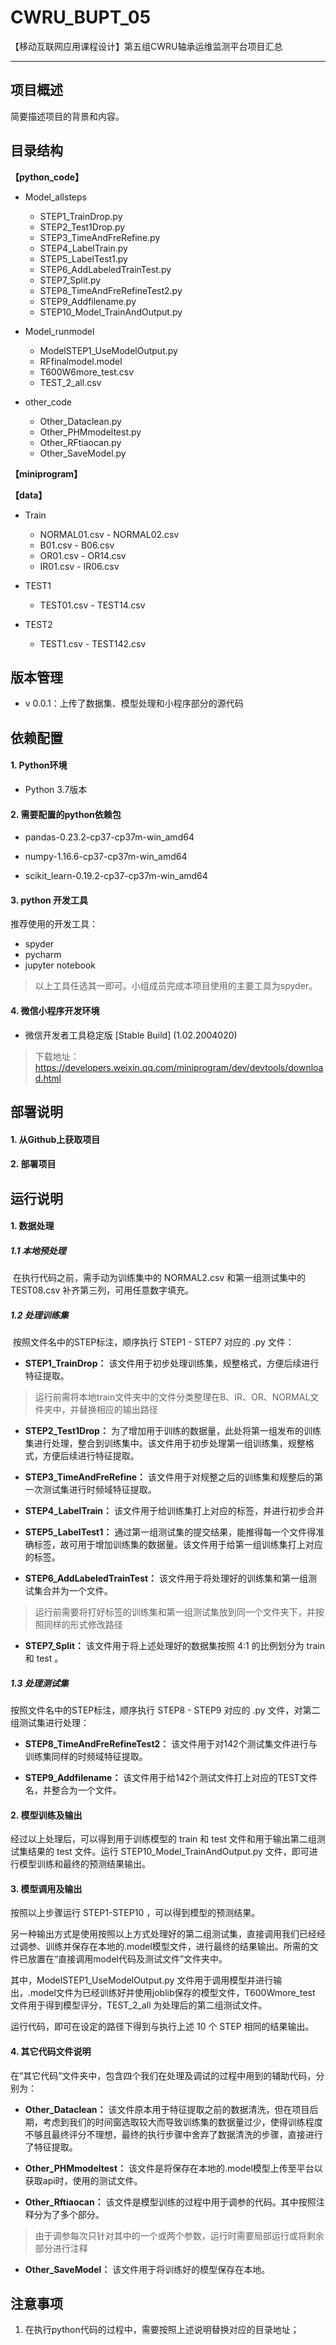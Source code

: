 # CWRU_BUPT_05
【移动互联网应用课程设计】第五组CWRU轴承运维监测平台项目汇总


------



## 项目概述

简要描述项目的背景和内容。



## 目录结构

**【python_code】**

* Model_allsteps

  * STEP1_TrainDrop.py
  * STEP2_Test1Drop.py
  * STEP3_TimeAndFreRefine.py
  * STEP4_LabelTrain.py
  * STEP5_LabelTest1.py
  * STEP6_AddLabeledTrainTest.py
  * STEP7_Split.py
  * STEP8_TimeAndFreRefineTest2.py
  * STEP9_Addfilename.py
  * STEP10_Model_TrainAndOutput.py
    

* Model_runmodel

  * ModelSTEP1_UseModelOutput.py
  * RFfinalmodel.model
  * T600W6more_test.csv
  * TEST_2_all.csv
  

* other_code

  * Other_Dataclean.py
  * Other_PHMmodeltest.py
  * Other_RFtiaocan.py
  * Other_SaveModel.py



**【miniprogram】**



**【data】**

* Train
  * NORMAL01.csv  -  NORMAL02.csv
  * B01.csv  -  B06.csv
  * OR01.csv  -  OR14.csv
  * IR01.csv  -  IR06.csv
  
* TEST1
  * TEST01.csv  -  TEST14.csv
  
* TEST2
  * TEST1.csv  -  TEST142.csv




## 版本管理

* v 0.0.1：上传了数据集、模型处理和小程序部分的源代码





## 依赖配置

#### 1. Python环境

- Python 3.7版本



#### 2. 需要配置的python依赖包

- pandas-0.23.2-cp37-cp37m-win_amd64

- numpy-1.16.6-cp37-cp37m-win_amd64

- scikit_learn-0.19.2-cp37-cp37m-win_amd64

  

#### 3. python 开发工具

  推荐使用的开发工具：

* spyder
* pycharm
* jupyter notebook

> 以上工具任选其一即可。小组成员完成本项目使用的主要工具为spyder。



#### 4. 微信小程序开发环境

- 微信开发者工具稳定版 [Stable Build] (1.02.2004020)
> 下载地址：https://developers.weixin.qq.com/miniprogram/dev/devtools/download.html



## 部署说明

#### 1. 从Github上获取项目



#### 2. 部署项目





## 运行说明

#### 1. 数据处理

##### 1.1 本地预处理

​		在执行代码之前，需手动为训练集中的 NORMAL2.csv 和第一组测试集中的 TEST08.csv 补齐第三列，可用任意数字填充。

##### 1.2 处理训练集

​		按照文件名中的STEP标注，顺序执行 STEP1 - STEP7 对应的 .py 文件：

* **STEP1_TrainDrop：** 该文件用于初步处理训练集，规整格式，方便后续进行特征提取。
> 运行前需将本地train文件夹中的文件分类整理在B、IR、OR、NORMAL文件夹中，并替换相应的输出路径

* **STEP2_Test1Drop：** 为了增加用于训练的数据量，此处将第一组发布的训练集进行处理，整合到训练集中。该文件用于初步处理第一组训练集，规整格式，方便后续进行特征提取。

* **STEP3_TimeAndFreRefine：** 该文件用于对规整之后的训练集和规整后的第一次测试集进行时频域特征提取。

* **STEP4_LabelTrain：** 该文件用于给训练集打上对应的标签，并进行初步合并

* **STEP5_LabelTest1：** 通过第一组测试集的提交结果，能推得每一个文件得准确标签，故可用于增加训练集的数据量。该文件用于给第一组训练集打上对应的标签。

* **STEP6_AddLabeledTrainTest：** 该文件用于将处理好的训练集和第一组测试集合并为一个文件。
> 运行前需要将打好标签的训练集和第一组测试集放到同一个文件夹下，并按照同样的形式修改路径

* **STEP7_Split：** 该文件用于将上述处理好的数据集按照 4:1 的比例划分为 train 和 test 。

##### 1.3 处理测试集

按照文件名中的STEP标注，顺序执行 STEP8 - STEP9 对应的 .py 文件，对第二组测试集进行处理：

* **STEP8_TimeAndFreRefineTest2：** 该文件用于对142个测试集文件进行与训练集同样的时频域特征提取。

* **STEP9_Addfilename：** 该文件用于给142个测试文件打上对应的TEST文件名，并整合为一个文件。



#### 2. 模型训练及输出

经过以上处理后，可以得到用于训练模型的 train 和 test 文件和用于输出第二组测试集结果的 test 文件。运行 STEP10_Model_TrainAndOutput.py 文件，即可进行模型训练和最终的预测结果输出。


#### 3. 模型调用及输出

按照以上步骤运行 STEP1-STEP10 ，可以得到模型的预测结果。

另一种输出方式是使用按照以上方式处理好的第二组测试集，直接调用我们已经经过调参、训练并保存在本地的.model模型文件，进行最终的结果输出。所需的文件已放置在“直接调用model代码及测试文件”文件夹中。

其中，ModelSTEP1_UseModelOutput.py 文件用于调用模型并进行输出，.model文件为已经训练好并使用joblib保存的模型文件，T600Wmore_test 文件用于得到模型评分，TEST_2_all 为处理后的第二组测试文件。

运行代码，即可在设定的路径下得到与执行上述 10 个  STEP 相同的结果输出。



#### 4. 其它代码文件说明

在“其它代码”文件夹中，包含四个我们在处理及调试的过程中用到的辅助代码，分别为：

* **Other_Dataclean：** 该文件原本用于特征提取之前的数据清洗，但在项目后期，考虑到我们的时间窗选取较大而导致训练集的数据量过少，使得训练程度不够且最终评分不理想，最终的执行步骤中舍弃了数据清洗的步骤，直接进行了特征提取。

* **Other_PHMmodeltest：** 该文件是将保存在本地的.model模型上传至平台以获取api时，使用的测试文件。

* **Other_Rftiaocan：** 该文件是模型训练的过程中用于调参的代码。其中按照注释分为了多个部分。
> 由于调参每次只针对其中的一个或两个参数，运行时需要局部运行或将剩余部分进行注释

* **Other_SaveModel：** 该文件用于将训练好的模型保存在本地。



## 注意事项

1. 在执行python代码的过程中，需要按照上述说明替换对应的目录地址；
